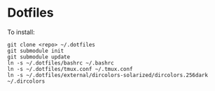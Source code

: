 Dotfiles
========

To install:

    git clone <repo> ~/.dotfiles
    git submodule init
    git submodule update
    ln -s ~/.dotfiles/bashrc ~/.bashrc
    ln -s ~/.dotfiles/tmux.conf ~/.tmux.conf
    ln -s ~/.dotfiles/external/dircolors-solarized/dircolors.256dark ~/.dircolors
